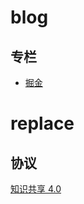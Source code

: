 # blog

## 专栏

- [掘金](https://juejin.im/user/5c403d13f265da6130751f8d/posts)

# replace

## 协议

[知识共享 4.0](/LICENSE)
